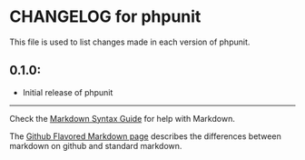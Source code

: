 # CHANGELOG for phpunit

This file is used to list changes made in each version of phpunit.

## 0.1.0:

* Initial release of phpunit

- - -
Check the [Markdown Syntax Guide](http://daringfireball.net/projects/markdown/syntax) for help with Markdown.

The [Github Flavored Markdown page](http://github.github.com/github-flavored-markdown/) describes the differences between markdown on github and standard markdown.
